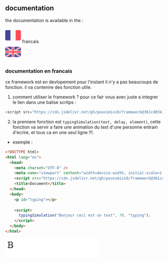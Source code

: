## documentation
the documentation is available in the :


<img src="image/france.png" alt="Description de l'image" width="50"/> francais <br>
[<img src="image/royaume-uni.png" alt="Description de l'image" width="50"/>](google.com)

### documentation en francais
ce framework est en devlopement pour l'instant il n'y a pas beaucoups de fonction. il va contenire des fonction utile.

1. comment utiliser le framework ?
pour ce fair vous avec juste a integrer le lien dans une balise scritps : 
```javascript
<script src="https://cdn.jsdelivr.net/gh/pouximixi0/framework@361cd0341c02b4d0a66ef453a91c566d7e6edf47/function.js"></script>
```


2. la premiere fonction est `typingSimulation(text, delay, element)`, cette fonction va servir a faire une animation du text d'une personne entrain d'ecrire, et tous ca en une seul ligne !!!.

* exemple :
```html 
<!DOCTYPE html>
<html lang="en">
  <head>
    <meta charset="UTF-8" />
    <meta name="viewport" content="width=device-width, initial-scale=1.0" />
    <script src="https://cdn.jsdelivr.net/gh/pouximixi0/framework@361cd0341c02b4d0a66ef453a91c566d7e6edf47/function.js"></script>
    <title>Document</title>
  </head>
  <body>
    <p id="typing"></p>

    <script>
      typingSimulation("Bonjour ceci est un text", 70, "typing");
    </script>
  </body>
</html>

```
<img src="image/typingScripts.gif" alt="Description de l'image" width="300"/>

